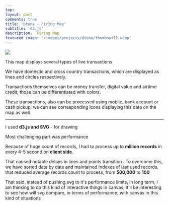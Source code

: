 ```yaml
---
top: 
layout: post
comments: true
title: 'Dtone - Firing Map'
subtitle: 'd3.js'
description:  Firing Map 
featured_image: '/images/projects/dtone/thumbnail1.webp'
---
```




![](/images/projects/dtone/preview.gif)

This map displays  several types of live transactions

We have domestic and cross country transactions, which are displayed as
lines and circles respectively.

Transactions themselves can be money transfer, digital value and airtime credit, those can be differentiated with colors.

These transactions, also can be processed using mobile, bank account or cash pickup, we can see corresponding icons displaying this data on the map as well

---
I used **d3.js and SVG**  - for drawing




Most challenging part was performance

Because of huge count of records, I had to process up to **million records** in every 4-5 second  on **client side**.

That caused notable delays in lines and points transition . To overcome this, we have sorted data by date and maintained indexes of last used records, that reduced average records count to process, from **500,000**  to **100** 

That said, instead of pushing svg to it's performance limits, in long term, I am thinking to do this kind of interactive things in canvas, it'll be interesting to see how will svg compare, in terms of performance, with canvas in this kind of situations







<br/><br/><br/>

